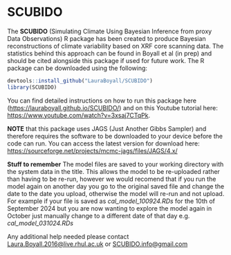 # SCUBIDO
The **SCUBIDO** (Simulating Climate Using Bayesian Inference from proxy Data Observations) R package has been created to produce Bayesian reconstructions of climate variability based on XRF core scanning data. 
The statistics behind this approach can be found in Boyall et al (in prep) and should be cited alongside this package if used for future work. 
The R package can be downloaded using the following:

```r
devtools::install_github("LauraBoyall/SCUBIDO")
library(SCUBIDO)
```
You can find detailed instructions on how to run this package here (https://lauraboyall.github.io/SCUBIDO/) and on this Youtube tutorial here: https://www.youtube.com/watch?v=3xsaj7CTqPk. 

**NOTE** that this package uses JAGS (Just Another Gibbs Sampler) and therefore requires the software to be downloaded to your device before the code can run. You can access the latest version for download here: https://sourceforge.net/projects/mcmc-jags/files/JAGS/4.x/ 

**Stuff to remember**
The model files are saved to your working directory with the system data in the title. This allows the model to be re-uploaded rather than having to be re-run, however we would recomend that 
if you run the model again on another day you go to the original saved file and change the date to the date you upload, otherwise the model will re-run and not upload. 
For example if your file is saved as *cal_model_100924.RDs* for the 10th of September 2024 but you are now wanting to explore the model again in October just manually change to a different 
date of that day e.g. *cal_model_031024.RDs*

Any additional help needed please contact Laura.Boyall.2016@live.rhul.ac.uk or SCUBIDO.info@gmail.com
